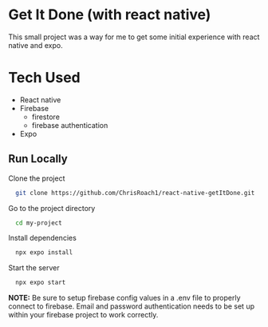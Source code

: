 # Get It Done (with react native)

This small project was a way for me to get some initial experience with react native and expo.

# Tech Used

- React native
- Firebase
    - firestore
    - firebase authentication
- Expo



## Run Locally

Clone the project

```bash
  git clone https://github.com/ChrisRoach1/react-native-getItDone.git
```

Go to the project directory

```bash
  cd my-project
```

Install dependencies

```bash
  npx expo install
```

Start the server

```bash
  npx expo start
```

**NOTE:**
Be sure to setup firebase config values in a .env file to properly connect to firebase. Email and password authentication needs to be set up within your firebase project to work correctly.
